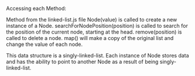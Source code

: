 Accessing each Method:

Method from the linked-list.js file
Node(value) is called to create a new instance of a Node.
searchForNodePosition(position) is called to search for the position of the current node, starting at the head.
remove(position) is called to delete a node.
map() will make a copy of the original list and change the value of each node.

This data structure is a singly-linked-list.  Each instance of Node stores data and has the ability to point to another Node as a result of being singly-linked-list.    